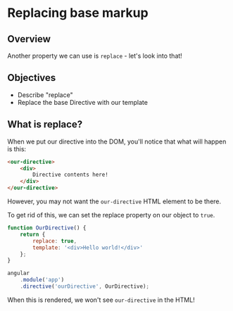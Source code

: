 # Replacing base markup

## Overview

Another property we can use is `replace` - let's look into that!

## Objectives

- Describe "replace"
- Replace the base Directive with our template

## What is replace?

When we put our directive into the DOM, you'll notice that what will happen is this:

```html
<our-directive>
	<div>
		Directive contents here!
	</div>
</our-directive>
```

However, you may not want the `our-directive` HTML element to be there.

To get rid of this, we can set the replace property on our object to `true`.

```js
function OurDirective() {
	return {
		replace: true,
		template: '<div>Hello world!</div>'
	};
}

angular
	.module('app')
	.directive('ourDirective', OurDirective);
```

When this is rendered, we won't see `our-directive` in the HTML!